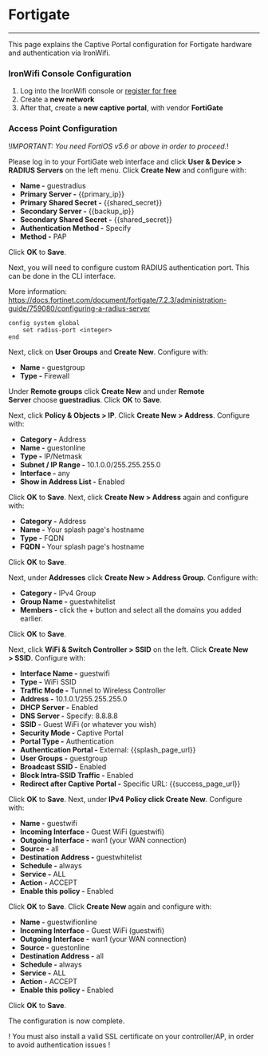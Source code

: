 # **Fortigate**

---

This page explains the Captive Portal configuration for Fortigate hardware and authentication via IronWifi.

### IronWifi Console Configuration

1. Log into the IronWifi console or [register for free](https://console.ironwifi.com/register)
2. Create a **new network**
3. After that, create a **new captive portal**, with vendor **FortiGate**

### Access Point Configuration

!_IMPORTANT: You need FortiOS v5.6 or above in order to proceed._!

Please log in to your FortiGate web interface and click **User & Device > RADIUS Servers** on the left menu. Click **Create New** and configure with:

- **Name -** guestradius
- **Primary Server -** {{primary_ip}}
- **Primary Shared Secret -** {{shared_secret}}
- **Secondary Server -** {{backup_ip}}
- **Secondary Shared Secret -** {{shared_secret}}
- **Authentication Method -** Specify
- **Method -** PAP

Click **OK** to **Save**.

Next, you will need to configure custom RADIUS authentication port. This can be done in the CLI interface.

More information: https://docs.fortinet.com/document/fortigate/7.2.3/administration-guide/759080/configuring-a-radius-server

```
config system global
    set radius-port <integer> 
end
```
Next, click on **User Groups** and **Create New**. Configure with:

- **Name -** guestgroup
- **Type -** Firewall

Under **Remote groups** click **Create New** and under **Remote Server** choose **guestradius**. Click **OK** to **Save**.

Next, click **Policy & Objects > IP**. Click **Create New > Address**. Configure with:

- **Category -** Address
- **Name -** guestonline
- **Type -** IP/Netmask
- **Subnet / IP Range -** 10.1.0.0/255.255.255.0
- **Interface -** any
- **Show in Address List -** Enabled

Click **OK** to **Save**. Next, click **Create New > Address** again and configure with:

- **Category -** Address
- **Name -** Your splash page's hostname
- **Type -** FQDN
- **FQDN -** Your splash page's hostname

Click **OK** to **Save**.

Next, under **Addresses** click **Create New > Address Group**. Configure with:

- **Category -** IPv4 Group
- **Group Name -** guestwhitelist
- **Members -** click the + button and select all the domains you added earlier.

Click **OK** to **Save**.

Next, click **WiFi & Switch Controller > SSID** on the left. Click **Create New > SSID**. Configure with:

- **Interface Name -** guestwifi
- **Type -** WiFi SSID
- **Traffic Mode -** Tunnel to Wireless Controller
- **Address -** 10.1.0.1/255.255.255.0
- **DHCP Server -** Enabled
- **DNS Server -** Specify: 8.8.8.8
- **SSID -** Guest WiFi (or whatever you wish)
- **Security Mode -** Captive Portal
- **Portal Type -** Authentication
- **Authentication Portal -** External: {{splash_page_url}}
- **User Groups -** guestgroup
- **Broadcast SSID -** Enabled
- **Block Intra-SSID Traffic -** Enabled
- **Redirect after Captive Portal -** Specific URL: {{success_page_url}}

Click **OK** to **Save**. Next, under **IPv4 Policy click Create New**. Configure with:

- **Name -** guestwifi
- **Incoming Interface -** Guest WiFi (guestwifi)
- **Outgoing Interface -** wan1 (your WAN connection)
- **Source -** all
- **Destination Address -** guestwhitelist
- **Schedule -** always
- **Service -** ALL
- **Action -** ACCEPT
- **Enable this policy -** Enabled

Click **OK** to **Save**. Click **Create New** again and configure with:

- **Name -** guestwifionline
- **Incoming Interface -** Guest WiFi (guestwifi)
- **Outgoing Interface -** wan1 (your WAN connection)
- **Source -** guestonline
- **Destination Address -** all
- **Schedule -** always
- **Service -** ALL
- **Action -** ACCEPT
- **Enable this policy -** Enabled

Click **OK** to **Save**.

The configuration is now complete.

 ! You must also install a valid SSL certificate on your controller/AP, in order to avoid authentication issues !
